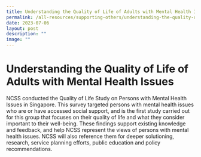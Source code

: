 ```yaml
---
title: Understanding the Quality of Life of Adults with Mental Health Issues
permalink: /all-resources/supporting-others/understanding-the-quality-of-life-of-adults/
date: 2023-07-06
layout: post
description: ""
image: ""
---
```

# Understanding the Quality of Life of Adults with Mental Health Issues
<!--br {mso-data-placement:same-cell;}-->NCSS conducted the Quality of Life Study on Persons with Mental Health Issues in Singapore. This survey targeted persons with mental health issues who are or have accessed social support, and is the first study carried out for this group that focuses on their quality of life and what they consider important to their well-being. These findings support existing knowledge and feedback, and help NCSS represent the views of persons with mental health issues. NCSS will also reference them for deeper solutioning, research, service planning efforts, public education and policy recommendations.